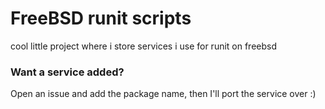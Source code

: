 # FreeBSD runit scripts
cool little project where i store services i use for runit on freebsd

### Want a service added?
Open an issue and add the package name, then I'll port the service over :)